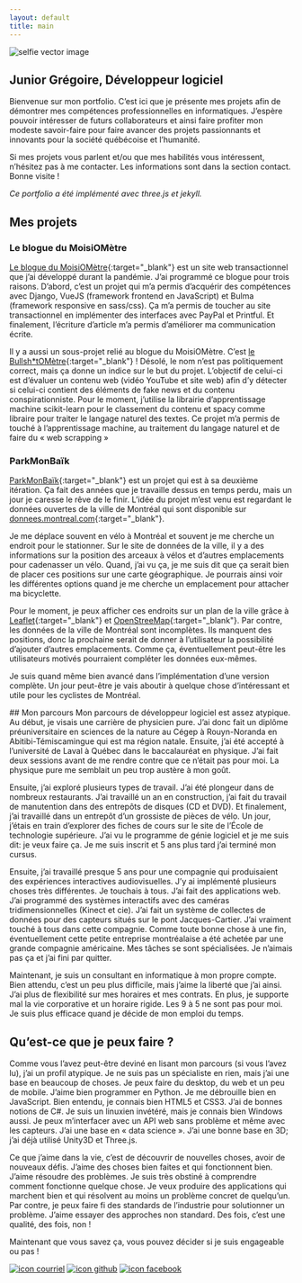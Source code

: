 ```yaml
---
layout: default
title: main
---
```


<section markdown="1" id="intro">

<div class="title" mardown="1">
  <img alt="selfie vector image" src="./assets/images/selfy.svg" class="title_img">
  <h1>Junior Grégoire, Développeur logiciel</h1>
</div>

  Bienvenue sur mon portfolio. C’est ici que je présente mes projets afin de démontrer mes compétences professionnelles en informatiques. J’espère pouvoir intéresser de futurs collaborateurs et ainsi faire profiter mon modeste savoir-faire pour faire avancer des projets passionnants et innovants pour la société québécoise et l’humanité.

  Si mes projets vous parlent et/ou que mes habilités vous intéressent, n’hésitez pas à me contacter. Les informations sont dans la section contact. Bonne visite !

  *Ce portfolio a été implémenté avec three.js et jekyll.*
</section>

<section markdown="1" id="projets">

## Mes projets
### Le blogue du MoisiOMètre

[Le blogue du MoisiOMètre](https://moisiometre.xyz){:target="_blank"} est un site web transactionnel que j’ai développé durant la pandémie. J’ai programmé ce blogue pour trois raisons. D’abord, c’est un projet qui m’a permis d’acquérir des compétences avec Django, VueJS (framework frontend en JavaScript) et Bulma (framework responsive en sass/css). Ça m’a permis de toucher au site transactionnel en implémenter des interfaces avec PayPal et Printful. Et finalement, l’écriture d’article m’a permis d’améliorer ma communication écrite.

Il y a aussi un sous-projet relié au blogue du MoisiOMètre. C’est [le Bullsh*tOMètre](https://moisiometre.xyz/bullshit){:target="_blank"} ! Désolé, le nom n’est pas politiquement correct, mais ça donne un indice sur le but du projet. L’objectif de celui-ci est d’évaluer un contenu web (vidéo YouTube et site web) afin d’y détecter si celui-ci contient des éléments de fake news et du contenu conspirationniste. Pour le moment, j’utilise la librairie d’apprentissage machine scikit-learn pour le classement du contenu et spacy comme libraire pour traiter le langage naturel des textes. Ce projet m’a permis de touché à l’apprentissage machine, au traitement du langage naturel et de faire du « web scrapping »

### ParkMonBaïk

[ParkMonBaïk](https://parkmonbaik.xyz){:target="_blank"} est un projet qui est à sa deuxième itération. Ça fait des années que je travaille dessus en temps perdu, mais un jour je caresse le rêve de le finir. L’idée du projet m’est venu est regardant le données ouvertes de la ville de Montréal qui sont disponible sur [donnees.montreal.com](https://donnees.montreal.ca/){:target="_blank"}.

Je me déplace souvent en vélo à Montréal et souvent je me cherche un endroit pour le stationner. Sur le site de données de la ville, il y a des informations sur la position des arceaux à vélos et d’autres emplacements pour cadenasser un vélo. Quand, j’ai vu ça, je me suis dit que ça serait bien de placer ces positions sur une carte géographique. Je pourrais ainsi voir les différentes options quand je me cherche un emplacement pour attacher ma bicyclette.

Pour le moment, je peux afficher ces endroits sur un plan de la ville grâce à [Leaflet](https://leafletjs.com/){:target="_blank"} et [OpenStreeMap](https://www.openstreetmap.org/){:target="_blank"}. Par contre, les données de la ville de Montréal sont  incomplètes. Ils manquent des positions, donc la prochaine serait de donner à l’utilisateur la possibilité d’ajouter d’autres emplacements. Comme ça, éventuellement peut-être les utilisateurs motivés pourraient compléter les données eux-mêmes.

Je suis quand même bien avancé dans l’implémentation d’une version complète. Un jour peut-être je vais aboutir à quelque chose d’intéressant et utile pour les cyclistes de Montréal.

</section>

<section markdown="1" id="parcours">
## Mon parcours
Mon parcours de développeur logiciel est assez atypique. Au début, je visais une carrière de physicien pure. J’ai donc fait un diplôme préuniversitaire en sciences de la nature au Cégep à Rouyn-Noranda en Abitibi-Témiscamingue qui est ma région natale. Ensuite, j’ai été accepté à l’université de Laval à Québec dans le baccalauréat en physique. J’ai fait deux sessions avant de me rendre contre que ce n’était pas pour moi. La physique pure me semblait un peu trop austère à mon goût.

Ensuite, j’ai exploré plusieurs types de travail. J’ai été plongeur dans de nombreux restaurants. J’ai travaillé un an en construction, j’ai fait du travail de manutention dans des entrepôts de disques (CD et DVD). Et finalement, j’ai travaillé dans un entrepôt d’un grossiste de pièces de vélo.
Un jour, j’étais en train d’explorer des fiches de cours sur le site de l’École de technologie supérieure. J’ai vu le programme de génie logiciel et je me suis dit: je veux faire ça. Je me suis inscrit et 5 ans plus tard j’ai terminé mon cursus.

Ensuite, j’ai travaillé presque 5 ans pour une compagnie qui produisaient des expériences interactives audiovisuelles. J’y ai implémenté plusieurs choses très différentes. Je touchais à tous. J’ai fait des applications web. J’ai programmé des systèmes interactifs avec des caméras tridimensionnelles (Kinect et cie). J’ai fait un système de collectes de données pour des capteurs situés sur le pont Jacques-Cartier. J’ai vraiment touché à tous dans cette compagnie. Comme toute bonne chose à une fin, éventuellement cette petite entreprise montréalaise a été achetée par une grande compagnie américaine. Mes tâches se sont spécialisées. Je n’aimais pas ça et j’ai fini par quitter.

Maintenant, je suis un consultant en informatique à mon propre compte. Bien attendu, c’est un peu plus difficile, mais j’aime la liberté que j’ai ainsi. J’ai plus de flexibilité sur mes horaires et mes contrats. En plus, je supporte mal la vie corporative et un horaire rigide. Les 9 à 5 ne sont pas pour moi. Je suis plus efficace quand je décide de mon emploi du temps.

</section>

<section id="peuxfaire" markdown="1">

## Qu’est-ce que je peux faire ?

Comme vous l’avez peut-être deviné en lisant mon parcours (si vous l’avez lu), j’ai un profil atypique. Je ne suis pas un spécialiste en rien, mais j’ai une base en beaucoup de choses. Je peux faire du desktop, du web et un peu de mobile. J’aime bien programmer en Python. Je me débrouille bien en JavaScript. Bien entendu, je connais bien HTML5 et CSS3. J’ai de bonnes notions de C#. Je suis un linuxien invétéré, mais je connais bien Windows aussi. Je peux m’interfacer avec un API web sans problème et même avec les capteurs. J’ai une base en « data science ». J’ai une bonne base en 3D; j’ai déjà utilisé Unity3D et Three.js.

Ce que j’aime dans la vie, c’est de découvrir de nouvelles choses, avoir de nouveaux défis. J’aime des choses bien faites et qui fonctionnent bien.  J’aime résoudre des problèmes. Je suis très obstiné à comprendre comment fonctionne quelque chose. Je veux produire des applications qui marchent bien et qui résolvent au moins un problème concret de quelqu’un.  Par contre, je peux faire fi des standards de l’industrie pour solutionner un problème. J’aime essayer des approches non standard. Des fois, c’est une qualité, des fois, non !

Maintenant que vous savez ça, vous pouvez décider si je suis engageable ou pas !

</section>

<section markdown="0" id="contact">
  <div class="contacts">
    <span><a href="mailto:{{site.email}}"><img src="./assets/images/email.svg" alt="icon courriel" ></a></span>
    <span><a href="https://github.com/{{site.github_username}}" target="_blank"><img src="./assets/images/github.svg" alt="icon github" ></a></span>
    <span><a href="https://www.facebook.com/Junior-Gr%C3%A9goire-D%C3%A9veloppeur-logciel-103506621963075" target="_blank"><img src="./assets/images/facebook.svg" alt="icon facebook"></a></span>
  </div>
</section>
